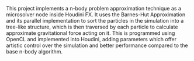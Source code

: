 
This project implements a n-body problem approximation technique as a microsolver node inside 
Houdini FX. It uses the Barnes-Hut Approximation and its parallel implementation to sort the 
particles in the simulation into a tree-like structure, which is then traversed by each particle to 
calculate approximate gravitational force acting on it. This is programmed using OpenCL and 
implemented into Houdini, adding parameters which offer artistic control over the simulation and 
better performance compared to the base n-body algorithm.
